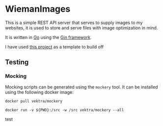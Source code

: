 # WiemanImages

This is a simple REST API server that serves to supply images to my websites, it is used to store and serve files with image optimization in mind.

It is written in [Go](https://go.dev/) using the [Gin framework](https://gin-gonic.com/docs/).

I have used [this project](https://github.com/velopert/gin-rest-api-sample) as a template to build off

## Testing

### Mocking

Mocking scripts can be generated using the `mockery` tool. It can be installed using the following docker image:
```bash
docker pull vektra/mockery
```

```shell
docker run -v ${PWD}:/src -w /src vektra/mockery --all
```


test